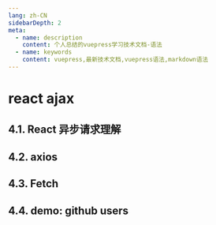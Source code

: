 ```yaml
---
lang: zh-CN
sidebarDepth: 2
meta:
  - name: description
    content: 个人总结的vuepress学习技术文档-语法
  - name: keywords
    content: vuepress,最新技术文档,vuepress语法,markdown语法
---
```


# react ajax
## 4.1. React 异步请求理解
## 4.2. axios
## 4.3. Fetch
## 4.4. demo: github users